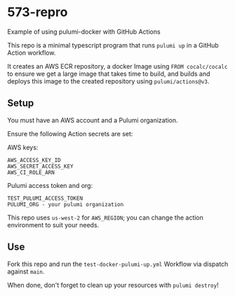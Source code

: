 # 573-repro
Example of using pulumi-docker with GitHub Actions

This repo is a minimal typescript program that runs `pulumi up` in a GitHub Action workflow.

It creates an AWS ECR repository, a docker Image using `FROM cocalc/cocalc` to ensure we get a large image that takes 
time to build, and builds and deploys this image to the created repository using `pulumi/actions@v3`.

## Setup

You must have an AWS account and a Pulumi organization.

Ensure the following Action secrets are set:

AWS keys:
```
AWS_ACCESS_KEY_ID
AWS_SECRET_ACCESS_KEY
AWS_CI_ROLE_ARN
```

Pulumi access token and org:
```
TEST_PULUMI_ACCESS_TOKEN
PULUMI_ORG - your pulumi organization
```

This repo uses `us-west-2` for `AWS_REGION`; you can change the action environment to suit your needs.

## Use

Fork this repo and run the `test-docker-pulumi-up.yml` Workflow via dispatch against `main`.

When done, don't forget to clean up your resources with `pulumi destroy`!
